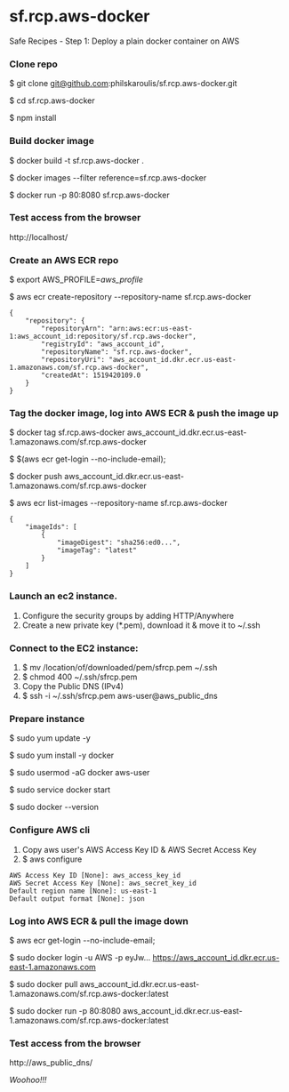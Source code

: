 # sf.rcp.aws-docker
Safe Recipes - Step 1: Deploy a plain docker container on AWS 

### Clone repo
$ git clone git@github.com:philskaroulis/sf.rcp.aws-docker.git

$ cd sf.rcp.aws-docker

$ npm install

### Build docker image
$ docker build -t sf.rcp.aws-docker .

$ docker images --filter reference=sf.rcp.aws-docker

$ docker run -p 80:8080 sf.rcp.aws-docker

### Test access from the browser

http://localhost/


### Create an AWS ECR repo

$ export AWS_PROFILE=_aws_profile_

$ aws ecr create-repository --repository-name sf.rcp.aws-docker
```
{
    "repository": {
        "repositoryArn": "arn:aws:ecr:us-east-1:aws_account_id:repository/sf.rcp.aws-docker",
        "registryId": "aws_account_id",
        "repositoryName": "sf.rcp.aws-docker",
        "repositoryUri": "aws_account_id.dkr.ecr.us-east-1.amazonaws.com/sf.rcp.aws-docker",
        "createdAt": 1519420109.0
    }
}
```

### Tag the docker image, log into AWS ECR & push the image up

$ docker tag sf.rcp.aws-docker aws_account_id.dkr.ecr.us-east-1.amazonaws.com/sf.rcp.aws-docker

$ $(aws ecr get-login --no-include-email);

$ docker push aws_account_id.dkr.ecr.us-east-1.amazonaws.com/sf.rcp.aws-docker

$ aws ecr list-images --repository-name sf.rcp.aws-docker

```
{
    "imageIds": [
        {
            "imageDigest": "sha256:ed0...",
            "imageTag": "latest"
        }
    ]
}
```

### Launch an ec2 instance.
1. Configure the security groups by adding HTTP/Anywhere
2. Create a new private key (*.pem), download it & move it to ~/.ssh

### Connect to the EC2 instance:
1. $ mv /location/of/downloaded/pem/sfrcp.pem ~/.ssh
2. $ chmod 400 ~/.ssh/sfrcp.pem
3. Copy the Public DNS (IPv4)
4. $ ssh -i ~/.ssh/sfrcp.pem aws-user@aws_public_dns

### Prepare instance

$ sudo yum update -y

$ sudo yum install -y docker

$ sudo usermod -aG docker aws-user

$ sudo service docker start

$ sudo docker --version

### Configure AWS cli
1. Copy aws user's AWS Access Key ID & AWS Secret Access Key
2. $ aws configure
```
AWS Access Key ID [None]: aws_access_key_id
AWS Secret Access Key [None]: aws_secret_key_id
Default region name [None]: us-east-1
Default output format [None]: json
```

### Log into AWS ECR & pull the image down

$ aws ecr get-login --no-include-email;

$ sudo docker login -u AWS -p eyJw... https://aws_account_id.dkr.ecr.us-east-1.amazonaws.com

$ sudo docker pull aws_account_id.dkr.ecr.us-east-1.amazonaws.com/sf.rcp.aws-docker:latest

$ sudo docker run -p 80:8080 aws_account_id.dkr.ecr.us-east-1.amazonaws.com/sf.rcp.aws-docker:latest


### Test access from the browser

http://aws_public_dns/

*Woohoo!!!*


